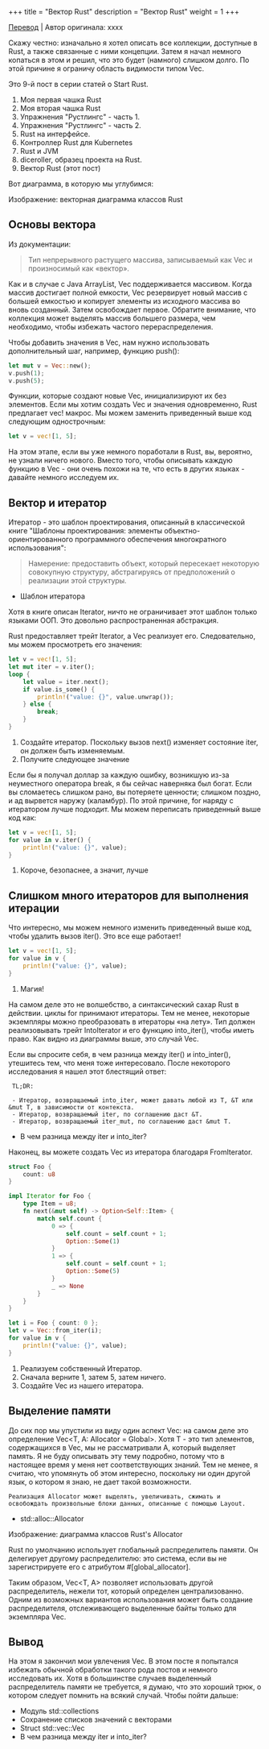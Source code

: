 +++
title = "Вектор Rust"
description = "Вектор Rust"
weight = 1
+++

[Перевод](https://blog.frankel.ch/start-rust/9/) | Автор оригинала: xxxx

Скажу честно: изначально я хотел описать все коллекции, доступные в Rust, а также связанные с ними концепции. Затем я начал немного копаться в этом и решил, что это будет (намного) слишком долго. По этой причине я ограничу область видимости типом Vec.

Это 9-й пост в серии статей о Start Rust.

1. Моя первая чашка Rust
2. Моя вторая чашка Rust
3. Упражнения "Рустлингс" - часть 1.
4. Упражнения "Рустлингс" - часть 2.
5. Rust на интерфейсе.
6. Контроллер Rust для Kubernetes
7. Rust и JVM
8. diceroller, образец проекта на Rust.
9. Вектор Rust (этот пост)

Вот диаграмма, в которую мы углубимся:

Изображение: векторная диаграмма классов Rust

## Основы вектора

Из документации:

> Тип непрерывного растущего массива, записываемый как Vec<T> и произносимый как «вектор».

Как и в случае с Java ArrayList, Vec поддерживается массивом. Когда массив достигает полной емкости, Vec резервирует новый массив с большей емкостью и копирует элементы из исходного массива во вновь созданный. Затем освобождает первое. Обратите внимание, что коллекция может выделять массив большего размера, чем необходимо, чтобы избежать частого перераспределения.

Чтобы добавить значения в Vec, нам нужно использовать дополнительный шаг, например, функцию push(): 

```rust
let mut v = Vec::new();
v.push(1);
v.push(5);
```

Функции, которые создают новые Vec, инициализируют их без элементов. Если мы хотим создать Vec и значения одновременно, Rust предлагает vec! макрос. Мы можем заменить приведенный выше код следующим однострочным: 

```rust
let v = vec![1, 5];
```

На этом этапе, если вы уже немного поработали в Rust, вы, вероятно, не узнали ничего нового. Вместо того, чтобы описывать каждую функцию в Vec - они очень похожи на те, что есть в других языках - давайте немного исследуем их.

## Вектор и итератор

Итератор - это шаблон проектирования, описанный в классической книге "Шаблоны проектирования: элементы объектно-ориентированного программного обеспечения многократного использования":

> Намерение: предоставить объект, который пересекает некоторую совокупную структуру, абстрагируясь от предположений о реализации этой структуры.

- Шаблон итератора

Хотя в книге описан Iterator, ничто не ограничивает этот шаблон только языками ООП. Это довольно распространенная абстракция.

Rust предоставляет трейт Iterator, а Vec реализует его. Следовательно, мы можем просмотреть его значения: 

```rust
let v = vec![1, 5];
let mut iter = v.iter();                       
loop {
    let value = iter.next();                   
    if value.is_some() {
        println!("value: {}", value.unwrap());
    } else {
        break;
    }
}
```

1. Создайте итератор. Поскольку вызов next() изменяет состояние iter, он должен быть изменяемым.
2. Получите следующее значение

Если бы я получал доллар за каждую ошибку, возникшую из-за неуместного оператора break, я бы сейчас наверняка был богат. Если вы сломаетесь слишком рано, вы потеряете ценности; слишком поздно, и ад вырвется наружу (каламбур). По этой причине, for наряду с итератором лучше подходит. Мы можем переписать приведенный выше код как: 

```rust
let v = vec![1, 5];
for value in v.iter() {                        
    println!("value: {}", value);
}
```

1. Короче, безопаснее, а значит, лучше

## Слишком много итераторов для выполнения итерации

Что интересно, мы можем немного изменить приведенный выше код, чтобы удалить вызов iter(). Это все еще работает! 

```rust
let v = vec![1, 5];
for value in v {                               
    println!("value: {}", value);
}
```

1. Магия!

На самом деле это не волшебство, а синтаксический сахар Rust в действии. циклы for принимают итераторы. Тем не менее, некоторые экземпляры можно преобразовать в итераторы «на лету». Тип должен реализовывать трейт IntoIterator и его функцию into_iter(), чтобы иметь право. Как видно из диаграммы выше, это случай Vec.

Если вы спросите себя, в чем разница между iter() и into_inter(), утешитесь тем, что меня тоже интересовало. После некоторого исследования я нашел этот блестящий ответ:

     TL;DR:

     - Итератор, возвращаемый into_iter, может давать любой из T, &T или &mut T, в зависимости от контекста.
     - Итератор, возвращаемый iter, по соглашению даст &T.
     - Итератор, возвращаемый iter_mut, по соглашению даст &mut T.

- В чем разница между iter и into_iter?

Наконец, вы можете создать Vec из итератора благодаря FromIterator. 

```rust
struct Foo {
    count: u8
}

impl Iterator for Foo {                           
    type Item = u8;
    fn next(&mut self) -> Option<Self::Item> {
        match self.count {
            0 => {
                self.count = self.count + 1;
                Option::Some(1)                   
            }
            1 => {
                self.count = self.count + 1;
                Option::Some(5)                   
            }
            _ => None                             
        }
    }
}

let i = Foo { count: 0 };
let v = Vec::from_iter(i);                        
for value in v {
    println!("value: {}", value);
}
```

1. Реализуем собственный Итератор.
2. Сначала верните 1, затем 5, затем ничего.
3. Создайте Vec из нашего итератора.

## Выделение памяти

До сих пор мы упустили из виду один аспект Vec: на самом деле это определение Vec<T, A: Allocator = Global>. Хотя T - это тип элементов, содержащихся в Vec, мы не рассматривали A, который выделяет память. Я не буду описывать эту тему подробно, потому что в настоящее время у меня нет соответствующих знаний. Тем не менее, я считаю, что упомянуть об этом интересно, поскольку ни один другой язык, о котором я знаю, не дает такой возможности.

    Реализация Allocator может выделять, увеличивать, сжимать и освобождать произвольные блоки данных, описанные с помощью Layout.

- std::alloc::Allocator

Изображение: диаграмма классов Rust's Allocator

Rust по умолчанию использует глобальный распределитель памяти. Он делегирует другому распределителю: это система, если вы не зарегистрируете его с атрибутом #[global_allocator].

Таким образом, Vec<T, A> позволяет использовать другой распределитель, нежели тот, который определен централизованно. Одним из возможных вариантов использования может быть создание распределителя, отслеживающего выделенные байты только для экземпляра Vec.

## Вывод

На этом я закончил мои увлечения Vec. В этом посте я попытался избежать обычной обработки такого рода постов и немного исследовать их. Хотя в большинстве случаев выделенный распределитель памяти не требуется, я думаю, что это хороший трюк, о котором следует помнить на всякий случай.
Чтобы пойти дальше:

- Модуль std::collections
- Сохранение списков значений с векторами
- Struct std::vec::Vec
- В чем разница между iter и into_iter? 


